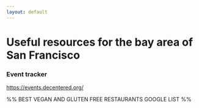 ```yaml
---
layout: default
---
```


# Useful resources for the bay area of San Francisco


### Event tracker
https://events.decentered.org/

%%
BEST VEGAN AND GLUTEN FREE RESTAURANTS GOOGLE LIST
%%